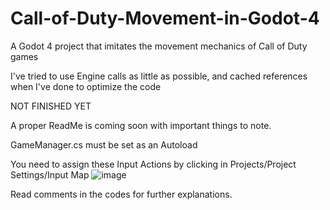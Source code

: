 # Call-of-Duty-Movement-in-Godot-4
A Godot 4 project that imitates the movement mechanics of Call of Duty games

I've tried to use Engine calls as little as possible, and cached references when I've done to optimize the code

NOT FINISHED YET

A proper ReadMe is coming soon with important things to note.

GameManager.cs must be set as an Autoload

You need to assign these Input Actions by clicking in Projects/Project Settings/Input Map
![image](https://github.com/TheHyper-Dev/Call-of-Duty-Movement-in-Godot-4/assets/32967925/b76609d5-bf26-4851-8fbb-4f76ff21dad9)


Read comments in the codes for further explanations.
